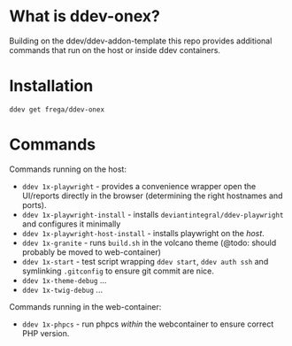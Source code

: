 # What is ddev-onex?

Building on the ddev/ddev-addon-template this repo provides additional commands
that run on the host or inside ddev containers.

# Installation

`ddev get frega/ddev-onex`

# Commands

Commands running on the host:
- `ddev 1x-playwright` - provides a convenience wrapper open the UI/reports  directly in the browser (determining the right hostnames and ports).
- `ddev 1x-playwright-install` - installs `deviantintegral/ddev-playwright` and configures it minimally
- `ddev 1x-playwright-host-install` - installs playwright on the *host*.
- `ddev 1x-granite` - runs `build.sh` in the volcano theme (@todo: should probably be moved to web-container)
- `ddev 1x-start` - test script wrapping `ddev start`, `ddev auth ssh` and symlinking `.gitconfig` to ensure git commit are nice.
- `ddev 1x-theme-debug` ...
- `ddev 1x-twig-debug` ...

Commands running in the web-container:
- `ddev 1x-phpcs` - run phpcs *within* the webcontainer to ensure correct PHP version.
